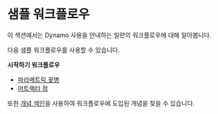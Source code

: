 # 샘플 워크플로우

이 섹션에서는 Dynamo 사용을 안내하는 일련의 워크플로우에 대해 알아봅니다.

다음 샘플 워크플로우를 사용할 수 있습니다.

**시작하기 워크플로우**

* [파라메트릭 꽃병](10-1\_getting-started-workflows/1-parametric-vase.md)
* [어트랙터 점](10-1\_getting-started-workflows/2-attractor-points.md)

또한 [개념 색인](10-2\_concept-index.md)을 사용하여 워크플로우에 도입된 개념을 찾을 수 있습니다.
